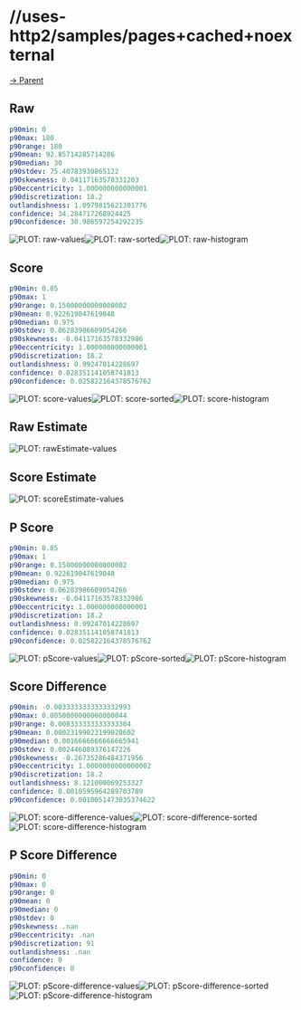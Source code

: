 
# //uses-http2/samples/pages+cached+noexternal

[→ Parent](../..)


## Raw


```yaml
p90min: 0
p90max: 180
p90range: 180
p90mean: 92.85714285714286
p90median: 30
p90stdev: 75.40783930865122
p90skewness: 0.04117163578331203
p90eccentricity: 1.000000000000001
p90discretization: 18.2
outlandishness: 1.0979815621301776
confidence: 34.284717268924425
p90confidence: 30.986597254292235

```

![PLOT: raw-values](./raw/values.svg)![PLOT: raw-sorted](./raw/sorted.svg)![PLOT: raw-histogram](./raw/histogram.svg)
## Score


```yaml
p90min: 0.85
p90max: 1
p90range: 0.15000000000000002
p90mean: 0.922619047619048
p90median: 0.975
p90stdev: 0.06283986609054266
p90skewness: -0.04117163578332986
p90eccentricity: 1.000000000000001
p90discretization: 18.2
outlandishness: 0.99247014228697
confidence: 0.028351141058741813
p90confidence: 0.025822164378576762

```

![PLOT: score-values](./score/values.svg)![PLOT: score-sorted](./score/sorted.svg)![PLOT: score-histogram](./score/histogram.svg)
## Raw Estimate

![PLOT: rawEstimate-values](./rawEstimate/values.svg)
## Score Estimate

![PLOT: scoreEstimate-values](./scoreEstimate/values.svg)
## P Score


```yaml
p90min: 0.85
p90max: 1
p90range: 0.15000000000000002
p90mean: 0.922619047619048
p90median: 0.975
p90stdev: 0.06283986609054266
p90skewness: -0.04117163578332986
p90eccentricity: 1.000000000000001
p90discretization: 18.2
outlandishness: 0.99247014228697
confidence: 0.028351141058741813
p90confidence: 0.025822164378576762

```

![PLOT: pScore-values](./pScore/values.svg)![PLOT: pScore-sorted](./pScore/sorted.svg)![PLOT: pScore-histogram](./pScore/histogram.svg)
## Score Difference


```yaml
p90min: -0.0033333333333332993
p90max: 0.0050000000000000044
p90range: 0.008333333333333304
p90mean: 0.00023199023199020602
p90median: 0.0016666666666665941
p90stdev: 0.002446089376147226
p90skewness: -0.26735286484371956
p90eccentricity: 1.0000000000000002
p90discretization: 18.2
outlandishness: 8.121000069253327
confidence: 0.0010595964289703789
p90confidence: 0.0010051473035374622

```

![PLOT: score-difference-values](./score-difference/values.svg)![PLOT: score-difference-sorted](./score-difference/sorted.svg)![PLOT: score-difference-histogram](./score-difference/histogram.svg)
## P Score Difference


```yaml
p90min: 0
p90max: 0
p90range: 0
p90mean: 0
p90median: 0
p90stdev: 0
p90skewness: .nan
p90eccentricity: .nan
p90discretization: 91
outlandishness: .nan
confidence: 0
p90confidence: 0

```

![PLOT: pScore-difference-values](./pScore-difference/values.svg)![PLOT: pScore-difference-sorted](./pScore-difference/sorted.svg)![PLOT: pScore-difference-histogram](./pScore-difference/histogram.svg)